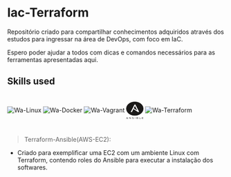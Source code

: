 # Iac-Terraform

  Repositório criado para compartilhar conhecimentos adquiridos através dos estudos para ingressar na área de DevOps,
  com foco em IaC.

   Espero poder ajudar a todos com dicas e comandos necessários para as ferramentas apresentadas aqui.
     
## Skills used
  
<div style="display: inline_block"><br>
  <img align="center" alt="Wa-Linux" height="30" width="40" src="https://cdn.jsdelivr.net/gh/devicons/devicon/icons/linux/linux-original.svg" />
  <img align="center" alt="Wa-Docker" height="40" width="40" src="https://cdn.jsdelivr.net/gh/devicons/devicon/icons/docker/docker-original-wordmark.svg" />
  <img align="center" alt="Wa-Vagrant" height="30" width="40" src="https://cdn.jsdelivr.net/gh/devicons/devicon/icons/vagrant/vagrant-original.svg" />
  <img align="center" alt="Wa-Ansible" height="40" width="40" src="https://github.com/gilbarbara/logos/blob/master/logos/ansible.svg">
  <img align="center" alt="Wa-Terraform" height="32" width="32" src="https://www.vectorlogo.zone/logos/terraformio/terraformio-icon.svg">
</div>
  
 #
> Terraform-Ansible(AWS-EC2): 
- Criado para exemplificar uma EC2 com um ambiente Linux com Terraform, contendo roles do Ansible para executar a instalação dos softwares. 



